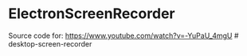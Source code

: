 # ElectronScreenRecorder

Source code for: https://www.youtube.com/watch?v=-YuPaU_4mgU
#   d e s k t o p - s c r e e n - r e c o r d e r  
 